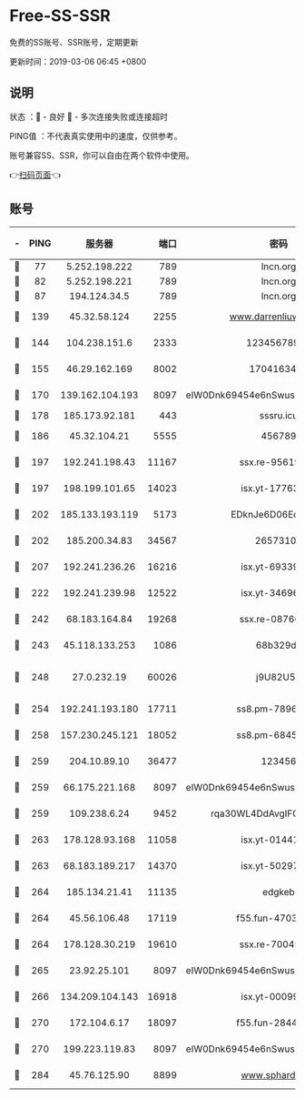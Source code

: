# Free-SS-SSR

免费的SS账号、SSR账号，定期更新

更新时间：2019-03-06 06:45 +0800

## 说明

状态     ：🙂 - 良好 🙁 - 多次连接失败或连接超时

PING值   ：不代表真实使用中的速度，仅供参考。

账号兼容SS、SSR，你可以自由在两个软件中使用。

👉[扫码页面](https://liesauer.github.io/free-ss-ssr.github.io/)👈

## 账号

|-|PING|服务器|端口|密码|加密方式|区域|
|:----:|:----:|:-----:|-----:|:----:|:----:|:----:|
|🙂|77|5.252.198.222|789|lncn.org|rc4|JP|
|🙂|82|5.252.198.221|789|lncn.org|rc4|JP|
|🙂|87|194.124.34.5|789|lncn.org|rc4|JP|
|🙂|139|45.32.58.124|2255|www.darrenliuwei.com|aes-256-cfb|JP|
|🙂|144|104.238.151.6|2333|12345678900|aes-256-cfb|JP|
|🙂|155|46.29.162.169|8002|1704163453|aes-256-cfb|RU|
|🙂|170|139.162.104.193|8097|eIW0Dnk69454e6nSwuspv9DmS201tQ0D|aes-256-cfb|JP|
|🙂|178|185.173.92.181|443|sssru.icu|rc4-md5|RU|
|🙂|186|45.32.104.21|5555|456789|aes-256-cfb|SG|
|🙂|197|192.241.198.43|11167|ssx.re-95619566|aes-256-cfb|US|
|🙂|197|198.199.101.65|14023|isx.yt-17763934|aes-256-cfb|US|
|🙂|202|185.133.193.119|5173|EDknJe6D06EoWDaw|aes-256-cfb|US|
|🙂|202|185.200.34.83|34567|26573106|aes-256-cfb|US|
|🙂|207|192.241.236.26|16216|isx.yt-69339044|aes-256-cfb|US|
|🙂|222|192.241.239.98|12522|isx.yt-34696326|aes-256-cfb|US|
|🙂|242|68.183.164.84|19268|ssx.re-08766670|aes-256-cfb|US|
|🙂|243|45.118.133.253|1086|68b329da|aes-256-cfb|SG|
|🙂|248|27.0.232.19|60026|j9U82U53|xchacha20-ietf-poly1305|HK|
|🙂|254|192.241.193.180|17711|ss8.pm-78965598|aes-256-cfb|US|
|🙂|258|157.230.245.121|18052|ss8.pm-68457462|aes-256-cfb|SG|
|🙂|259|204.10.89.10|36477|123456|aes-256-cfb|US|
|🙂|259|66.175.221.168|8097|eIW0Dnk69454e6nSwuspv9DmS201tQ0D|aes-256-cfb|US|
|🙂|259|109.238.6.24|9452|rqa30WL4DdAvgIFG6Fs3znzTa|aes-256-cfb|FR|
|🙂|263|178.128.93.168|11058|isx.yt-01441117|aes-256-cfb|SG|
|🙂|263|68.183.189.217|14370|isx.yt-50297901|aes-256-cfb|SG|
|🙂|264|185.134.21.41|11135|edgkeb|aes-256-cfb|GB|
|🙂|264|45.56.106.48|17119|f55.fun-47038034|aes-256-cfb|US|
|🙂|264|178.128.30.219|19610|ssx.re-70045890|aes-256-cfb|SG|
|🙂|265|23.92.25.101|8097|eIW0Dnk69454e6nSwuspv9DmS201tQ0D|aes-256-cfb|US|
|🙂|266|134.209.104.143|16918|isx.yt-00099040|aes-256-cfb|SG|
|🙂|270|172.104.6.17|18097|f55.fun-28441819|aes-256-cfb|US|
|🙂|270|199.223.119.83|8097|eIW0Dnk69454e6nSwuspv9DmS201tQ0D|aes-256-cfb|US|
|🙂|284|45.76.125.90|8899|www.sphard.com|aes-256-cfb|JP|

